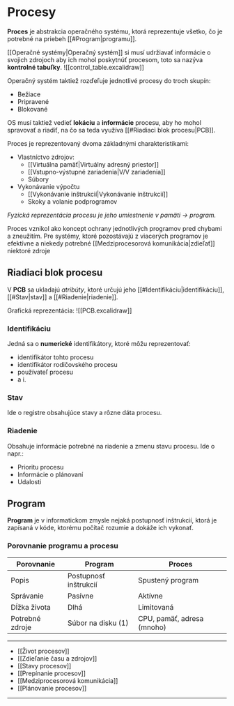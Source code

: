 # Procesy

**Proces** je abstrakcia operačného systému, ktorá reprezentuje všetko, čo je potrebné na priebeh [[#Program|programu]].

[[Operačné systémy|Operačný systém]] si musí udržiavať informácie o svojich zdrojoch aby ich mohol poskytnúť procesom, toto sa nazýva **kontrolné tabuľky**.
![[control_table.excalidraw]]

Operačný systém taktiež rozďeľuje jednotlivé procesy do troch skupín:
- Bežiace
- Pripravené
- Blokované

OS musí taktiež vedieť **lokáciu** a **informácie** procesu, aby ho mohol spravovať a riadiť, na čo sa teda využíva [[#Riadiaci blok procesu|PCB]].

Proces je reprezentovaný dvoma základnými charakteristikami:
- Vlastníctvo zdrojov:
	- [[Virtuálna pamäť|Virtuálny adresný priestor]]
	- [[Vstupno-výstupné zariadenia|V/V zariadenia]]
	- Súbory
- Vykonávanie výpočtu
	- [[Vykonávanie inštrukcií|Vykonávanie inštrukcií]]
	- Skoky a volanie podprogramov

_Fyzická reprezentácia procesu je jeho umiestnenie v pamäti -> program._

Proces vznikol ako koncept ochrany jednotlivých programov pred chybami a zneužitím.
Pre systémy, ktoré pozostávajú z viacerých programov je efektívne a niekedy potrebné [[Medziprocesorová komunikácia|zdieľať]] niektoré zdroje

## Riadiaci blok procesu
V **PCB** sa ukladajú _atribúty_, ktoré určujú jeho [[#Identifikáciu|identifikáciu]], [[#Stav|stav]] a [[#Riadenie|riadenie]].

Grafická reprezentácia:
![[PCB.excalidraw]]

### Identifikáciu
Jedná sa o **numerické** identifikátory, ktoré môžu reprezentovať:
- identifikátor tohto procesu
- identifikátor rodičovského procesu
- používateľ procesu
- a i.

### Stav
Ide o registre obsahujúce stavy a rôzne dáta procesu.

### Riadenie
Obsahuje informácie potrebné na riadenie a zmenu stavu procesu. Ide o napr.:
- Prioritu procesu
- Informácie o plánovaní
- Udalosti

## Program
**Program** je v informatickom zmysle nejaká postupnosť inštrukcií, ktorá je zapísaná v kóde, ktorému počítač rozumie a dokáže ich vykonať.

### Porovnanie programu a procesu
Porovnanie|Program|Proces
------|----|-----
Popis|Postupnosť inštrukcií|Spustený program
Správanie|Pasívne|Aktívne
Dĺžka života|Dlhá|Limitovaná
Potrebné zdroje|Súbor na disku (1)|CPU, pamäť, adresa (mnoho)


---
- [[Život procesov]]
- [[Zdieľanie času a zdrojov]]
- [[Stavy procesov]]
- [[Prepínanie procesov]]
- [[Medziprocesorová komunikácia]]
- [[Plánovanie procesov]]
---